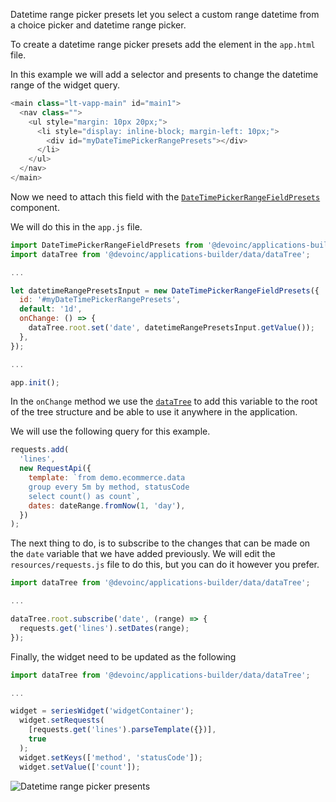 Datetime range picker presets let you select a custom range datetime from a
choice picker and datetime range picker.

To create a datetime range picker presets add the element in the `app.html`
file.

In this example we will add a selector and presents to change the datetime
range of the widget query.

```javascript
<main class="lt-vapp-main" id="main1">
  <nav class="">
    <ul style="margin: 10px 20px;">
      <li style="display: inline-block; margin-left: 10px;">
        <div id="myDateTimePickerRangePresets"></div>
      </li>
    </ul>
  </nav>
</main>
```

Now we need to attach this field with the [`DateTimePickerRangeFieldPresets`](DateTimePickerRangeFieldPresets.html)
component.

We will do this in the `app.js` file.

```javascript
import DateTimePickerRangeFieldPresets from '@devoinc/applications-builder/fields/DateTimePickerRangeFieldPresets';
import dataTree from '@devoinc/applications-builder/data/dataTree';

...

let datetimeRangePresetsInput = new DateTimePickerRangeFieldPresets({
  id: '#myDateTimePickerRangePresets',
  default: '1d',
  onChange: () => {
    dataTree.root.set('date', datetimeRangePresetsInput.getValue());
  },
});

...

app.init();
```

In the `onChange` method we use the [`dataTree`](DataTree.html) to add this
variable to the root of the tree structure and be able to use it anywhere in
the application.

We will use the following query for this example.

```javascript
requests.add(
  'lines',
  new RequestApi({
    template: `from demo.ecommerce.data
    group every 5m by method, statusCode
    select count() as count`,
    dates: dateRange.fromNow(1, 'day'),
  })
);
```

The next thing to do, is to subscribe to the changes that can be made on the
`date` variable that we have added previously.
We will edit the `resources/requests.js` file to do this, but you can do it
however you prefer.

```javascript
import dataTree from '@devoinc/applications-builder/data/dataTree';

...

dataTree.root.subscribe('date', (range) => {
  requests.get('lines').setDates(range);
});
```

Finally, the widget need to be updated as the following

```javascript
import dataTree from '@devoinc/applications-builder/data/dataTree';

...

widget = seriesWidget('widgetContainer');
  widget.setRequests(
    [requests.get('lines').parseTemplate({})],
    true
  );
  widget.setKeys(['method', 'statusCode']);
  widget.setValue(['count']);
```

<img src="inputs/datetimeRangePickerPresets.gif" alt="Datetime range picker presents" />
